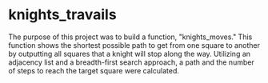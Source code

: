 # knights_travails

The purpose of this project was to build a function, "knights_moves." This function shows the shortest possible path to get from one square to another by outputting all squares that a knight will stop along the way. Utilizing an adjacency list and a breadth-first search approach, a path and the number of steps to reach the target square were calculated. 
